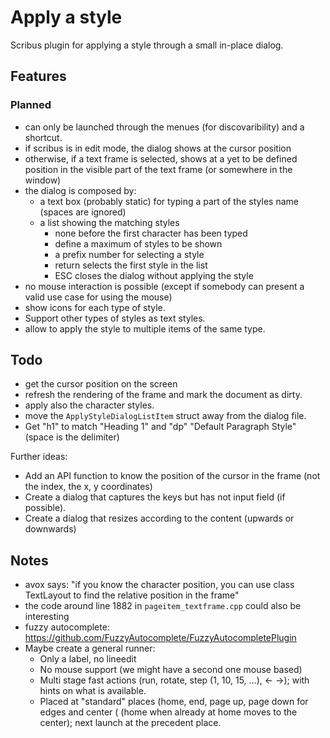 # Apply a style

Scribus plugin for applying a style through a small in-place dialog.

## Features

### Planned

- can only be launched through the menues (for discovaribility) and a shortcut.
- if scribus is in edit mode, the dialog shows at the cursor position
- otherwise, if a text frame is selected, shows at a yet to be defined position in the visible part of the text frame (or somewhere in the window)
- the dialog is composed by:
  - a text box (probably static) for typing a part of the styles name (spaces are ignored)
  - a list showing the matching styles
    - none before the first character has been typed
    - define a maximum of styles to be shown
    - a prefix number for selecting a style
    - return selects the first style in the list
    - ESC closes the dialog without applying the style
- no mouse interaction is possible (except if somebody can present a valid use case for using the mouse)
- show icons for each type of style.
- Support other types of styles as text styles.
- allow to apply the style to multiple items of the same type.

## Todo

- get the cursor position on the screen
- refresh the rendering of the frame and mark the document as dirty.
- apply also the character styles.
- move the `ApplyStyleDialogListItem` struct away from the dialog file.
- Get "h1" to match "Heading 1" and "dp" "Default Paragraph Style" (space is the delimiter)

Further ideas:

- Add an API function to know the position of the cursor in the frame (not the index, the x, y coordinates)
- Create a dialog that captures the keys but has not input field (if possible).
- Create a dialog that resizes according to the content (upwards or downwards)

## Notes

- avox says: "if you know the character position, you can use class TextLayout to find the relative position in the frame"
- the code around line 1882 in `pageitem_textframe.cpp` could also be interesting
- fuzzy autocomplete: <https://github.com/FuzzyAutocomplete/FuzzyAutocompletePlugin>
- Maybe create a general runner:
  - Only a label, no lineedit
  - No mouse support (we might have a second one mouse based)
  - Multi stage fast actions (run, rotate, step (1, 10, 15, ...), ← →); with hints on what is available.
  - Placed at "standard" places (home, end, page up, page down for edges and center (  (home when already at home moves to the center); next launch at the precedent place.
